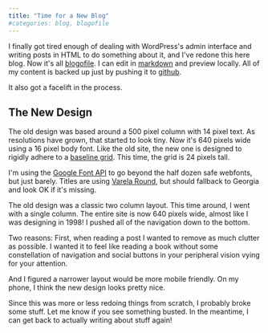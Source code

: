 ```yaml
---
title: "Time for a New Blog"
#categories: blog, blogofile
---
```


I finally got tired enough of dealing with WordPress's admin interface and writing posts in HTML to do something about it, and I've redone this here blog. Now it's all [blogofile](http://www.blogofile.com). I can edit in [markdown](http://daringfireball.net/projects/markdown/) and preview locally. All of my content is backed up just by pushing it to [github](https://github.com/munificent/journal).

It also got a facelift in the process.

## The New Design

The old design was based around a 500 pixel column with 14 pixel text. As resolutions have grown, that started to look tiny. Now it's 640 pixels wide using a 16 pixel body font. Like the old site, the new one is designed to rigidly adhere to a [baseline grid](http://typophile.com/node/47265). This time, the grid is 24 pixels tall.

I'm using the [Google Font API](http://www.google.com/webfonts) to go beyond the half dozen safe webfonts, but just barely. Titles are using [Varela Round](http://www.google.com/webfonts/specimen/Varela+Round), but should fallback to Georgia and look OK if it's missing.

The old design was a classic two column layout. This time around, I went with a single column. The entire site is now 640 pixels wide, almost like I was designing in 1998! I pushed all of the navigation down to the bottom.

Two reasons: First, when reading a post I wanted to remove as much clutter as possible. I wanted it to feel like reading a book without some constellation of navigation and social buttons in your peripheral vision vying for your attention.

And I figured a narrower layout would be more mobile friendly. On my phone, I think the new design looks pretty nice.

Since this was more or less redoing things from scratch, I probably broke some stuff. Let me know if you see something busted. In the meantime, I can get back to actually writing about stuff again!
